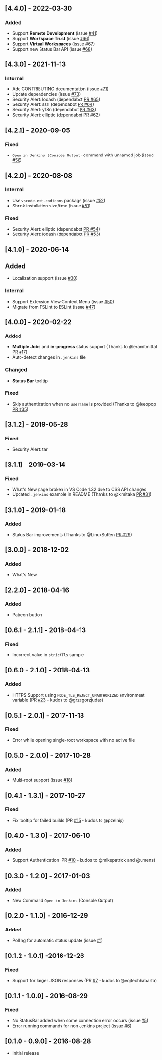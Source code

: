 ## [4.4.0] - 2022-03-30
### Added
* Support **Remote Development** (issue [#41](https://github.com/alefragnani/vscode-jenkins-status/issues/41))
* Support **Workspace Trust** (issue [#66](https://github.com/alefragnani/vscode-jenkins-status/issues/66))
* Support **Virtual Workspaces** (issue [#67](https://github.com/alefragnani/vscode-jenkins-status/issues/67))
* Support new Status Bar API (issue [#68](https://github.com/alefragnani/vscode-jenkins-status/issues/68))

## [4.3.0] - 2021-11-13
### Internal
- Add CONTRIBUTING documentation (issue [#71](https://github.com/alefragnani/vscode-jenkins-status/issues/71))
- Update dependencies (issue [#73](https://github.com/alefragnani/vscode-jenkins-status/issues/73))
- Security Alert: lodash (dependabot [PR #65](https://github.com/alefragnani/vscode-jenkins-status/pull/65))
- Security Alert: ssri (dependabot [PR #64](https://github.com/alefragnani/vscode-jenkins-status/pull/64))
- Security Alert: y18n (dependabot [PR #63](https://github.com/alefragnani/vscode-jenkins-status/pull/63))
- Security Alert: elliptic (dependabot [PR #62](https://github.com/alefragnani/vscode-jenkins-status/pull/62))

## [4.2.1] - 2020-09-05
### Fixed
- `Open in Jenkins (Console Output)` command with unnamed job (issue [#56](https://github.com/alefragnani/vscode-jenkins-status/issues/56))

## [4.2.0] - 2020-08-08
### Internal
- Use `vscode-ext-codicons` package (issue [#52](https://github.com/alefragnani/vscode-jenkins-status/issues/52))
- Shrink installation size/time (issue [#51](https://github.com/alefragnani/vscode-jenkins-status/issues/51))

### Fixed
- Security Alert: elliptic (dependabot [PR #54](https://github.com/alefragnani/vscode-jenkins-status/pull/54))
- Security Alert: lodash (dependabot [PR #53](https://github.com/alefragnani/vscode-jenkins-status/pull/53))

## [4.1.0] - 2020-06-14
## Added
- Localization support (issue [#30](https://github.com/alefragnani/vscode-jenkins-status/issues/30))

### Internal
- Support Extension View Context Menu (issue [#50](https://github.com/alefragnani/vscode-jenkins-status/issues/50))
- Migrate from TSLint to ESLint (issue [#47](https://github.com/alefragnani/vscode-jenkins-status/issues/47))

## [4.0.0] - 2020-02-22
### Added
- **Multiple Jobs** and **in-progress** status support (Thanks to @eramitmittal [PR #17](https://github.com/alefragnani/vscode-jenkins-status/pull/17))
- Auto-detect changes in `.jenkins` file

### Changed
- **Status Bar** tooltip

### Fixed
- Skip authentication when no `username` is provided (Thanks to @leeopop [PR #35](https://github.com/alefragnani/vscode-jenkins-status/pull/35))

## [3.1.2] - 2019-05-28
### Fixed
- Security Alert: tar

## [3.1.1] - 2019-03-14
### Fixed
- What's New page broken in VS Code 1.32 due to CSS API changes
- Updated `.jenkins` example in README (Thanks to @kimitaka [PR #31](https://github.com/alefragnani/vscode-jenkins-status/pull/31))

## [3.1.0] - 2019-01-18
### Added
- Status Bar improvements (Thanks to @LinuxSuRen [PR #29](https://github.com/alefragnani/vscode-jenkins-status/pull/29))

## [3.0.0] - 2018-12-02
### Added
- What's New

## [2.2.0] - 2018-04-16
### Added
- Patreon button

## [0.6.1 - 2.1.1] - 2018-04-13
### Fixed
- Incorrect value in `strictTls` sample

## [0.6.0 - 2.1.0] - 2018-04-13
### Added
- HTTPS Support using `NODE_TLS_REJECT_UNAUTHORIZED` environment variable (PR [#23](https://github.com/alefragnani/vscode-jenkins-status/pull/23) - kudos to @grzegorzjudas)

## [0.5.1 - 2.0.1] - 2017-11-13
### Fixed
- Error while opening single-root workspace with no active file

## [0.5.0 - 2.0.0] - 2017-10-28
### Added
- Multi-root support (issue [#18](https://github.com/alefragnani/vscode-jenkins-status/issues/18))

## [0.4.1 - 1.3.1] - 2017-10-27
### Fixed
- Fix tooltip for failed builds (PR [#15](https://github.com/alefragnani/vscode-jenkins-status/pull/15) - kudos to @pzelnip)

## [0.4.0 - 1.3.0] - 2017-06-10
### Added
- Support Authentication (PR [#10](https://github.com/alefragnani/vscode-jenkins-status/pull/10) - kudos to @mikepatrick and @umens)

## [0.3.0 - 1.2.0] - 2017-01-03
### Added
- New Command `Open in Jenkins` (Console Output)

## [0.2.0 - 1.1.0] - 2016-12-29
### Added
- Polling for automatic status update (issue [#1](https://github.com/alefragnani/vscode-jenkins-status/issues/1))

## [0.1.2 - 1.0.1] -2016-12-26 
### Fixed
- Support for larger JSON responses (PR [#7](https://github.com/alefragnani/vscode-jenkins-status/pull/7) - kudos to @vojtechhabarta)

## [0.1.1 - 1.0.0] - 2016-08-29

### Fixed
- No StatusBar added when some connection error occurs (issue [#5](https://github.com/alefragnani/vscode-jenkins-status/issues/5))
- Error running commands for non Jenkins project (issue [#6](https://github.com/alefragnani/vscode-jenkins-status/issues/6))

## [0.1.0 - 0.9.0] - 2016-08-28
- Initial release
